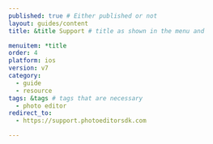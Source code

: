 ```yaml
---
published: true # Either published or not 
layout: guides/content
title: &title Support # title as shown in the menu and 

menuitem: *title
order: 4
platform: ios
version: v7
category: 
  - guide
  - resource
tags: &tags # tags that are necessary
  - photo editor 
redirect_to: 
  - https://support.photoeditorsdk.com

---
```


